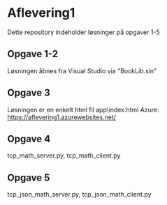# Aflevering1
Dette repository indeholder løsninger på opgaver 1-5

## Opgave 1-2
Løsningen åbnes fra Visual Studio via "BookLib.sln"

## Opgave 3
Løsningen er en enkelt html fil app\index.html
Azure: https://aflevering1.azurewebsites.net/

## Opgave 4
tcp_math_server.py, tcp_math_client.py

## Opgave 5
tcp_json_math_server.py, tcp_json_math_client.py
